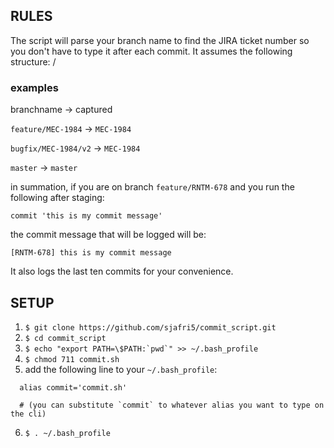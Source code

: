 ## RULES

The script will parse your branch name to find the JIRA ticket number so you don't have to type it after each commit.
It assumes the following structure:  <ticket-type>/<ticket-number>


### examples
branchname            ->   captured

`feature/MEC-1984`    ->  `MEC-1984`

`bugfix/MEC-1984/v2`  ->  `MEC-1984`

`master`              ->  `master`


in summation, if you are on branch `feature/RNTM-678`
and you run the following after staging:

```
commit 'this is my commit message'
```

the commit message that will be logged will be:

```
[RNTM-678] this is my commit message
```

It also logs the last ten commits for your convenience.

## SETUP

1) `$ git clone https://github.com/sjafri5/commit_script.git`
2) `$ cd commit_script`
3) ``$ echo "export PATH=\$PATH:`pwd`" >> ~/.bash_profile``
4) `$ chmod 711 commit.sh`
5) add the following line to your `~/.bash_profile`:

  ```
    alias commit='commit.sh'

    # (you can substitute `commit` to whatever alias you want to type on the cli)
  ```

6) `$ . ~/.bash_profile`
